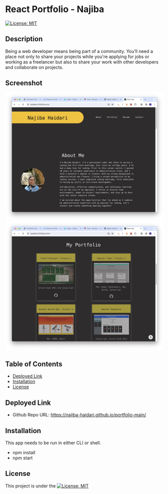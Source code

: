# React Portfolio - Najiba
[![License: MIT](https://img.shields.io/badge/License-MIT-yellow.svg)](https://opensource.org/licenses/MIT)

## Description

Being a web developer means being part of a community. You’ll need a place not only to share your projects while you're applying for jobs or working as a freelancer but also to share your work with other developers and collaborate on projects.

## Screenshot
![About Me](./public/images/screenshot-a-.jpeg)
![Portfolio](./public/images/screenshot-p-.jpeg)


## Table of Contents 

  - [Deployed Link](#deployed-link)
  - [Installation](#installation)
  - [License](#license)

## Deployed Link
- Github Repo URL: https://najiba-haidari.github.io/portfolio-main/

## Installation
This app needs to be run in either CLI or shell.
* npm install
* npm start
  
## License
This project is under the [![License: MIT](https://img.shields.io/badge/License-MIT-yellow.svg)](https://opensource.org/licenses/MIT)
